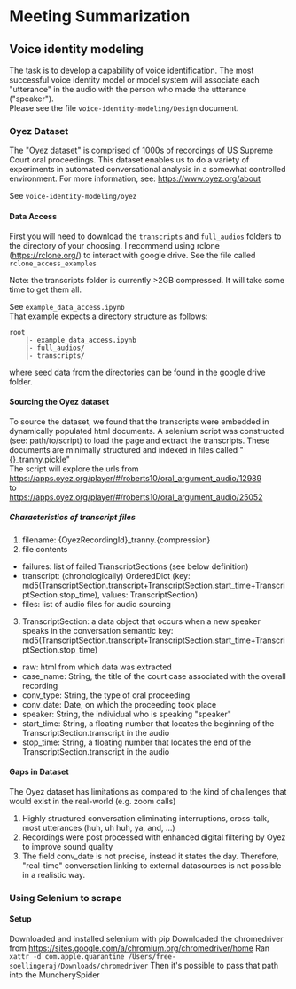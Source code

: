 # Meeting Summarization
## Voice identity modeling
The task is to develop a capability of voice identification.  The most successful voice identity model or model system will associate each "utterance" in the audio with the person who made the utterance ("speaker").  
Please see the file `voice-identity-modeling/Design` document.

### Oyez Dataset
The "Oyez dataset" is comprised of 1000s of recordings of US Supreme Court oral proceedings.  This dataset enables us to do a variety of experiments in automated conversational analysis in a somewhat controlled environment.  For more information, see: https://www.oyez.org/about  

See `voice-identity-modeling/oyez`  

#### Data Access
First you will need to download the `transcripts` and `full_audios` folders to the directory of your choosing.  I recommend using rclone (https://rclone.org/) to interact with google drive.  See the file called `rclone_access_examples`  

Note: the transcripts folder is currently >2GB compressed.  It will take some time to get them all.

See `example_data_access.ipynb`  
That example expects a directory structure as follows:
```
root
    |- example_data_access.ipynb
    |- full_audios/
    |- transcripts/
```
where seed data from the directories can be found in the google drive folder.

#### Sourcing the Oyez dataset
To source the dataset, we found that the transcripts were embedded in dynamically populated html documents.  A selenium script was constructed (see: path/to/script) to load the page and extract the transcripts.  These documents are minimally structured and indexed in files called "{}_tranny.pickle"  
The script will explore the urls from  
https://apps.oyez.org/player/#/roberts10/oral_argument_audio/12989  
to  
https://apps.oyez.org/player/#/roberts10/oral_argument_audio/25052  

##### Characteristics of transcript files 
1) filename: {OyezRecordingId}_tranny.{compression}  
2) file contents
  - failures: list of failed TranscriptSections (see below definition)
  - transcript: (chronologically) OrderedDict (key: md5(TranscriptSection.transcript+TranscriptSection.start_time+TranscriptSection.stop_time), values: TranscriptSection)
  - files: list of audio files for audio sourcing

3) TranscriptSection: a data object that occurs when a new speaker speaks in the conversation
  semantic key: md5(TranscriptSection.transcript+TranscriptSection.start_time+TranscriptSection.stop_time)
  - raw: html from which data was extracted
  - case_name: String, the title of the court case associated with the overall recording
  - conv_type: String, the type of oral proceeding 
  - conv_date: Date, on which the proceeding took place
  - speaker: String, the individual who is speaking "speaker"
  - start_time: String, a floating number that locates the beginning of the TranscriptSection.transcript in the audio
  - stop_time: String, a floating number that locates the end of the TranscriptSection.transcript in the audio

#### Gaps in Dataset
The Oyez dataset has limitations as compared to the kind of challenges that would exist in the real-world (e.g. zoom calls)
1) Highly structured conversation eliminating interruptions, cross-talk, most utterances (huh, uh huh, ya, and, ...)
2) Recordings were post processed with enhanced digital filtering by Oyez to improve sound quality
3) The field conv_date is not precise, instead it states the day.  Therefore, "real-time" conversation linking to external datasources is not possible in a realistic way.


### Using Selenium to scrape

#### Setup
Downloaded and installed selenium with pip
Downloaded the chromedriver from https://sites.google.com/a/chromium.org/chromedriver/home
Ran `xattr -d com.apple.quarantine /Users/free-soellingeraj/Downloads/chromedriver`
Then it's possible to pass that path into the MuncherySpider
